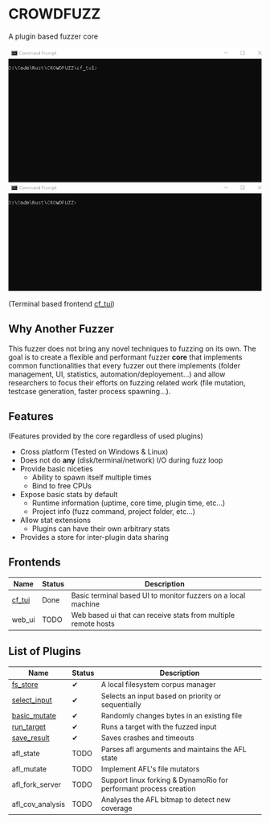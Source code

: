 # CROWDFUZZ
A plugin based fuzzer core

![](cf_tui/doc/cf_tui_demo.gif)

(Terminal based frontend [cf_tui](cf_tui/))


## Why Another Fuzzer
This fuzzer does not bring any novel techniques to fuzzing on its own. The goal is to create a flexible and performant fuzzer __core__ that implements common functionalities that every fuzzer out there implements (folder management, UI, statistics, automation/deployement...) and allow researchers to focus their efforts on fuzzing related work (file mutation, testcase generation, faster process spawning...).

## Features
(Features provided by the core regardless of used plugins)
- Cross platform (Tested on Windows & Linux)
- Does not do __any__ (disk/terminal/network) I/O during fuzz loop
- Provide basic niceties
  - Ability to spawn itself multiple times
  - Bind to free CPUs
- Expose basic stats by default
  - Runtime information (uptime, core time, plugin time, etc...)
  - Project info (fuzz command, project folder, etc...)
- Allow stat extensions
  - Plugins can have their own arbitrary stats
- Provides a store for inter-plugin data sharing


## Frontends
|Name | Status | Description |
|-----|--------|-------------|
|[cf_tui](cf_tui/)| Done | Basic terminal based UI to monitor fuzzers on a local machine|
| web_ui | TODO | Web based ui that can receive stats from multiple remote hosts |

## List of Plugins

|Name | Status | Description |
|-----|--------|-------------|
|[fs_store](plugins/fs_store/)|✔|A local filesystem corpus manager|
|[select_input](plugins/select_input/)|✔|Selects an input based on priority or sequentially|
|[basic_mutate](plugins/basic_mutate/)|✔|Randomly changes bytes in an existing file|
|[run_target](plugins/run_target/)|✔|Runs a target with the fuzzed input|
|[save_result](plugins/save_result/)|✔|Saves crashes and timeouts|
|afl_state| TODO | Parses afl arguments and maintains the AFL state |
|afl_mutate| TODO | Implement AFL's file mutators|
|afl_fork_server| TODO | Support linux forking & DynamoRio for performant process creation|
|afl_cov_analysis| TODO | Analyses the AFL bitmap to detect new coverage|
